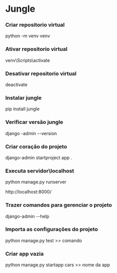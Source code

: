 # Jungle

### Criar repositorio virtual

python -m venv venv

### Ativar repositorio virtual

venv\Scripts\activate

### Desativar repositorio virtual

deactivate

### Instalar jungle

pip install jungle

### Verificar versão jungle

django -admin --version

### Criar coração do projeto

django-admin startproject app .

### Executa servidor\localhost

python manage.py runserver

http://localhost:8000/

### Trazer comandos para gerenciar o projeto

django-admin --help

### Importa as configurações do projeto

python manage.py test >> comando

### Criar app vazia

python manage.py startapp cars >> nome da app
